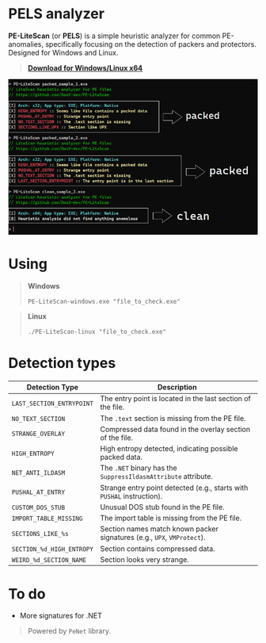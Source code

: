 # PELS analyzer
**PE-LiteScan** (or **PELS**) is a simple heuristic analyzer for common PE-anomalies, specifically focusing on the detection of packers and protectors. Designed for Windows and Linux.

> **[Download for Windows/Linux x64](https://github.com/DosX-dev/PE-LiteScan/releases/tag/Builds)**

![](pics/pic.png)

# Using
> **Windows**
> ```
> PE-LiteScan-windows.exe "file_to_check.exe"
> ```

> **Linux**
> ```
> ./PE-LiteScan-linux "file_to_check.exe"
> ```

# Detection types
| Detection Type              | Description                                                                 |
|-----------------------------|-----------------------------------------------------------------------------|
| `LAST_SECTION_ENTRYPOINT`   | The entry point is located in the last section of the file.                 |
| `NO_TEXT_SECTION`           | The `.text` section is missing from the PE file.                            |
| `STRANGE_OVERLAY`           | Compressed data found in the overlay section of the file.                   |
| `HIGH_ENTROPY`              | High entropy detected, indicating possible packed data.                     |
| `NET_ANTI_ILDASM`           | The `.NET` binary has the `SuppressIldasmAttribute` attribute.              |
| `PUSHAL_AT_ENTRY`           | Strange entry point detected (e.g., starts with `PUSHAL` instruction).      |
| `CUSTOM_DOS_STUB`           | Unusual DOS stub found in the PE file.                                      |
| `IMPORT_TABLE_MISSING`      | The import table is missing from the PE file.                               |
| `SECTIONS_LIKE_%s`          | Section names match known packer signatures (e.g., `UPX`, `VMProtect`).     |
| `SECTION_%d_HIGH_ENTROPY`   | Section contains compressed data.                                           |
| `WEIRD_%d_SECTION_NAME`     | Section looks very strange.                                                 |

# To do
 * More signatures for .NET

> Powered by `PeNet` library.
